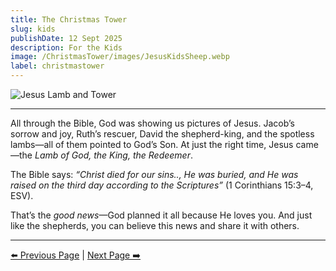 ```yaml
---
title: The Christmas Tower
slug: kids
publishDate: 12 Sept 2025
description: For the Kids
image: /ChristmasTower/images/JesusKidsSheep.webp
label: christmastower
---
```


![Jesus Lamb and Tower](/ChristmasTower/images/JesusKidsSheep.webp)

---

All through the Bible, God was showing us pictures of Jesus. Jacob’s sorrow and joy, Ruth’s rescuer, David the shepherd-king, and the spotless lambs—all of them pointed to God’s Son. At just the right time, Jesus came—the *Lamb of God, the King, the Redeemer*.

The Bible says: *“Christ died for our sins.., He was buried, and He was raised on the third day according to the Scriptures”* (1 Corinthians 15:3–4, ESV).

That’s the *good news*—God planned it all because He loves you. And just like the shepherds, you can believe this news and share it with others.

---

[⬅️ Previous Page](/ChristmasTower/blog/epilogue) | [Next Page ➡️](/ChristmasTower/blog/adults)
